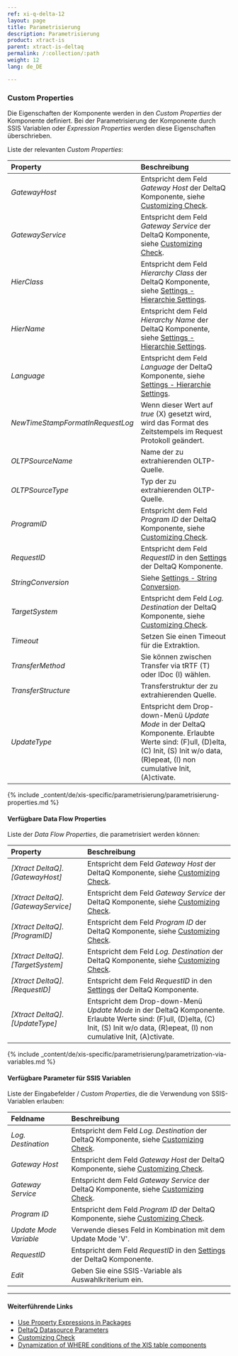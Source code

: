 ```yaml
---
ref: xi-q-delta-12
layout: page
title: Parametrisierung
description: Parametrisierung
product: xtract-is
parent: xtract-is-deltaq
permalink: /:collection/:path
weight: 12
lang: de_DE

---
```


### Custom Properties

Die Eigenschaften der Komponente werden in den *Custom Properties* der Komponente definiert.
Bei der Parametrisierung der Komponente durch SSIS Variablen oder *Expression Properties* werden diese Eigenschaften überschrieben.

Liste der relevanten *Custom Properties*:

|Property|Beschreibung|
|:----|:----|
| *GatewayHost* | Entspricht dem Feld *Gateway Host* der DeltaQ Komponente, siehe [Customizing Check](./deltaq-customizing).|
| *GatewayService* | Entspricht dem Feld *Gateway Service* der DeltaQ Komponente, siehe [Customizing Check](./deltaq-customizing).|
| *HierClass* | Entspricht dem Feld *Hierarchy Class* der DeltaQ Komponente, siehe [Settings - Hierarchie Settings](./extraktionseinstellungen#hierarchie-settings).|
| *HierName* | Entspricht dem Feld *Hierarchy Name* der DeltaQ Komponente, siehe [Settings - Hierarchie Settings](./extraktionseinstellungen#hierarchie-settings). |
| *Language* | Entspricht dem Feld *Language* der DeltaQ Komponente, siehe [Settings - Hierarchie Settings](./extraktionseinstellungen#hierarchie-settings).|
| *NewTimeStampFormatInRequestLog* | Wenn dieser Wert auf *true* (X) gesetzt wird, wird das Format des Zeitstempels im Request Protokoll geändert.|
| *OLTPSourceName* | Name der zu extrahierenden OLTP-Quelle.|
| *OLTPSourceType* | Typ der zu extrahierenden OLTP-Quelle.|
| *ProgramID* | Entspricht dem Feld *Program ID* der DeltaQ Komponente, siehe [Customizing Check](./deltaq-customizing).|
| *RequestID* | Entspricht dem Feld *RequestID* in den [Settings](./extraktionseinstellungen) der DeltaQ Komponente.|
| *StringConversion* | Siehe [Settings - String Conversion](./extraktionseinstellungen#string-conversion).|
| *TargetSystem* | Entspricht dem Feld *Log. Destination* der DeltaQ Komponente, siehe [Customizing Check](./deltaq-customizing).|
| *Timeout* | Setzen Sie einen Timeout für die Extraktion.|
| *TransferMethod* | Sie können zwischen Transfer via tRTF (T) oder IDoc (I) wählen.|
| *TransferStructure* | Transferstruktur der zu extrahierenden Quelle.|
| *UpdateType* | Entspricht dem Drop-down-Menü *Update Mode* in der DeltaQ Komponente. Erlaubte Werte sind: (F)ull, (D)elta, (C) Init, (S) Init w/o data, (R)epeat, (I) non cumulative Init, (A)ctivate.|

{% include _content/de/xis-specific/parametrisierung/parametrisierung-properties.md  %}

#### Verfügbare Data Flow Properties
Liste der *Data Flow Properties*, die parametrisiert werden können:

|Property|Beschreibung|
|:----|:----|
| *[Xtract DeltaQ].[GatewayHost]*|Entspricht dem Feld *Gateway Host* der DeltaQ Komponente, siehe [Customizing Check](./deltaq-customizing).|
| *[Xtract DeltaQ].[GatewayService]*|Entspricht dem Feld *Gateway Service* der DeltaQ Komponente, siehe [Customizing Check](./deltaq-customizing).|
| *[Xtract DeltaQ].[ProgramID]*|Entspricht dem Feld *Program ID* der DeltaQ Komponente, siehe [Customizing Check](./deltaq-customizing).|
| *[Xtract DeltaQ].[TargetSystem]*|Entspricht dem Feld *Log. Destination* der DeltaQ Komponente, siehe [Customizing Check](./deltaq-customizing).|
| *[Xtract DeltaQ].[RequestID]*|Entspricht dem Feld *RequestID* in den [Settings](./extraktionseinstellungen) der DeltaQ Komponente.|
| *[Xtract DeltaQ].[UpdateType]*|Entspricht dem Drop-down-Menü *Update Mode* in der DeltaQ Komponente. Erlaubte Werte sind: (F)ull, (D)elta, (C) Init, (S) Init w/o data, (R)epeat, (I) non cumulative Init, (A)ctivate.  |


{% include _content/de/xis-specific/parametrisierung/parametrization-via-variables.md  %}

#### Verfügbare Parameter für SSIS Variablen

Liste der Eingabefelder / *Custom Properties*, die die Verwendung von SSIS-Variablen erlauben:

|Feldname|Beschreibung|
|:----|:----|
| *Log. Destination*| Entspricht dem Feld *Log. Destination* der DeltaQ Komponente, siehe [Customizing Check](./deltaq-customizing).|
| *Gateway Host*| Entspricht dem Feld *Gateway Host* der DeltaQ Komponente, siehe [Customizing Check](./deltaq-customizing).|
| *Gateway Service*|Entspricht dem Feld *Gateway Service* der DeltaQ Komponente, siehe [Customizing Check](./deltaq-customizing).|
| *Program ID*|Entspricht dem Feld *Program ID* der DeltaQ Komponente, siehe [Customizing Check](./deltaq-customizing).|
| *Update Mode Variable*| Verwende dieses Feld in Kombination mit dem Update Mode 'V'.|
| *RequestID*|Entspricht dem Feld *RequestID* in den [Settings](./extraktionseinstellungen) der DeltaQ Komponente.|
| *Edit*| Geben Sie eine SSIS-Variable als Auswahlkriterium ein.|


****
#### Weiterführende Links
- [Use Property Expressions in Packages](https://docs.microsoft.com/en-us/sql/integration-services/expressions/use-property-expressions-in-packages?view=sql-server-ver15)
- [DeltaQ Datasource Parameters](./datasource-parameter) 
- [Customizing Check](./deltaq-customizing) 
- [Dynamization of WHERE conditions of the XIS table components](https://kb.theobald-software.com/tables/xtract-is-Dynamization-of-WHERE-conditions-of-the-XIS-table-components)